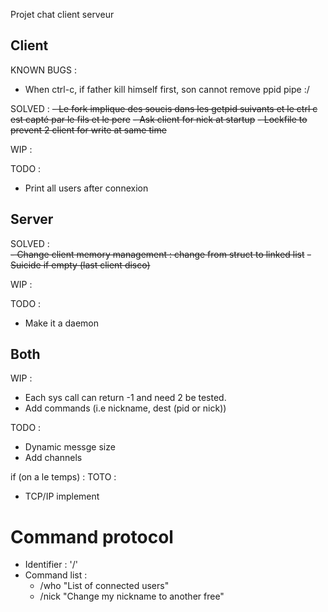Projet chat client serveur

## Client

KNOWN BUGS :
  - When ctrl-c, if father kill himself first, son cannot remove ppid pipe :/

SOLVED : 
  ~~- Le fork implique des soucis dans les getpid suivants et le ctrl c est capté par le fils et le pere~~
  ~~- Ask client for nick at startup~~
  ~~- Lockfile to prevent 2 client for write at same time~~

WIP :
    
TODO :
  - Print all users after connexion


## Server

SOLVED :  
  ~~- Change client memory management : change from struct to linked list~~
  ~~- Suicide if empty (last client disco)~~

WIP :

TODO :
  - Make it a daemon
  

## Both

WIP :
  - Each sys call can return -1 and need 2 be tested.
  - Add commands (i.e nickname, dest (pid or nick))

TODO :
  - Dynamic messge size
  - Add channels

if (on a le temps) : TOTO :
  - TCP/IP implement


# Command protocol
  - Identifier : '/'
  - Command list :
    - /who "List of connected users"
    - /nick "Change my nickname to another free"

